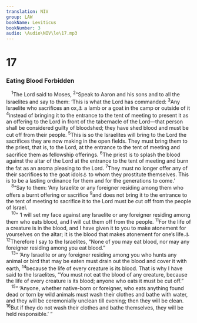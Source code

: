 ```yaml
---
translation: NIV
group: LAW
bookName: Leviticus 
bookNumber: 3
audio: \Audio\NIV\le\17.mp3
---
```


<div class="title"><h1>17</h1><h3>Eating Blood Forbidden </h3></div>
<span class="verse le_17_1"> <sup>1</sup>The Lord said to Moses, </span>
<span class="verse le_17_2"><sup>2</sup>“Speak to Aaron and his sons and to all the Israelites and say to them: ‘This is what the Lord has commanded: </span>
<span class="verse le_17_3"><sup>3</sup>Any Israelite who sacrifices an ox,<a data-toggle="tooltip" data-placement="bottom" title="The Hebrew word can refer to either male or female.">⚓</a> a lamb or a goat in the camp or outside of it </span>
<span class="verse le_17_4"><sup>4</sup>instead of bringing it to the entrance to the tent of meeting to present it as an offering to the Lord in front of the tabernacle of the Lord—that person shall be considered guilty of bloodshed; they have shed blood and must be cut off from their people. </span>
<span class="verse le_17_5"><sup>5</sup>This is so the Israelites will bring to the Lord the sacrifices they are now making in the open fields. They must bring them to the priest, that is, to the Lord, at the entrance to the tent of meeting and sacrifice them as fellowship offerings. </span>
<span class="verse le_17_6"><sup>6</sup>The priest is to splash the blood against the altar of the Lord at the entrance to the tent of meeting and burn the fat as an aroma pleasing to the Lord. </span>
<span class="verse le_17_7"><sup>7</sup>They must no longer offer any of their sacrifices to the goat idols<a data-toggle="tooltip" data-placement="bottom" title="Or the demons">⚓</a> to whom they prostitute themselves. This is to be a lasting ordinance for them and for the generations to come.’ <br/></span>
<span class="verse le_17_8"> <sup>8</sup>“Say to them: ‘Any Israelite or any foreigner residing among them who offers a burnt offering or sacrifice </span>
<span class="verse le_17_9"><sup>9</sup>and does not bring it to the entrance to the tent of meeting to sacrifice it to the Lord must be cut off from the people of Israel. <br/></span>
<span class="verse le_17_10"> <sup>10</sup>“ ‘I will set my face against any Israelite or any foreigner residing among them who eats blood, and I will cut them off from the people. </span>
<span class="verse le_17_11"><sup>11</sup>For the life of a creature is in the blood, and I have given it to you to make atonement for yourselves on the altar; it is the blood that makes atonement for one’s life.<a data-toggle="tooltip" data-placement="bottom" title="Or atonement by the life in the blood">⚓</a></span>
<span class="verse le_17_12"><sup>12</sup>Therefore I say to the Israelites, “None of you may eat blood, nor may any foreigner residing among you eat blood.” <br/></span>
<span class="verse le_17_13"> <sup>13</sup>“ ‘Any Israelite or any foreigner residing among you who hunts any animal or bird that may be eaten must drain out the blood and cover it with earth, </span>
<span class="verse le_17_14"><sup>14</sup>because the life of every creature is its blood. That is why I have said to the Israelites, “You must not eat the blood of any creature, because the life of every creature is its blood; anyone who eats it must be cut off.” <br/></span>
<span class="verse le_17_15"> <sup>15</sup>“ ‘Anyone, whether native-born or foreigner, who eats anything found dead or torn by wild animals must wash their clothes and bathe with water, and they will be ceremonially unclean till evening; then they will be clean. </span>
<span class="verse le_17_16"><sup>16</sup>But if they do not wash their clothes and bathe themselves, they will be held responsible.’ ” <br/></span>
